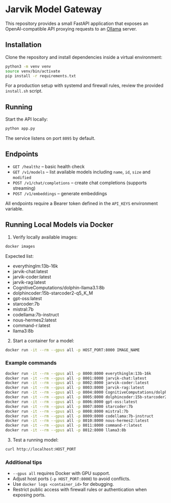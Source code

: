 # Jarvik Model Gateway

This repository provides a small FastAPI application that exposes an OpenAI-compatible API proxying requests to an [Ollama](https://ollama.com/) server.

## Installation

Clone the repository and install dependencies inside a virtual environment:

```bash
python3 -m venv venv
source venv/bin/activate
pip install -r requirements.txt
```

For a production setup with systemd and firewall rules, review the provided `install.sh` script.

## Running

Start the API locally:

```bash
python app.py
```

The service listens on port `8095` by default.

## Endpoints

- `GET /healthz` – basic health check
- `GET /v1/models` – list available models including `name`, `id`, `size` and `modified`
- `POST /v1/chat/completions` – create chat completions (supports streaming)
- `POST /v1/embeddings` – generate embeddings

All endpoints require a Bearer token defined in the `API_KEYS` environment variable.

## Running Local Models via Docker

1. Verify locally available images:

```bash
docker images
```

Expected list:
- everythinglm:13b-16k
- jarvik-chat:latest
- jarvik-coder:latest
- jarvik-rag:latest
- CognitiveComputations/dolphin-llama3.1:8b
- dolphincoder:15b-starcoder2-q5_K_M
- gpt-oss:latest
- starcoder:7b
- mistral:7b
- codellama:7b-instruct
- nous-hermes2:latest
- command-r:latest
- llama3:8b

2. Start a container for a model:

```bash
docker run -it --rm --gpus all -p HOST_PORT:8000 IMAGE_NAME
```

### Example commands

```bash
docker run -it --rm --gpus all -p 8000:8000 everythinglm:13b-16k
docker run -it --rm --gpus all -p 8001:8000 jarvik-chat:latest
docker run -it --rm --gpus all -p 8002:8000 jarvik-coder:latest
docker run -it --rm --gpus all -p 8003:8000 jarvik-rag:latest
docker run -it --rm --gpus all -p 8004:8000 CognitiveComputations/dolphin-llama3.1:8b
docker run -it --rm --gpus all -p 8005:8000 dolphincoder:15b-starcoder2-q5_K_M
docker run -it --rm --gpus all -p 8006:8000 gpt-oss:latest
docker run -it --rm --gpus all -p 8007:8000 starcoder:7b
docker run -it --rm --gpus all -p 8008:8000 mistral:7b
docker run -it --rm --gpus all -p 8009:8000 codellama:7b-instruct
docker run -it --rm --gpus all -p 8010:8000 nous-hermes2:latest
docker run -it --rm --gpus all -p 8011:8000 command-r:latest
docker run -it --rm --gpus all -p 8012:8000 llama3:8b
```

3. Test a running model:

```bash
curl http://localhost:HOST_PORT
```

### Additional tips
- `--gpus all` requires Docker with GPU support.
- Adjust host ports (`-p HOST_PORT:8000`) to avoid conflicts.
- Use `docker logs <container_id>` for debugging.
- Restrict public access with firewall rules or authentication when exposing ports.

